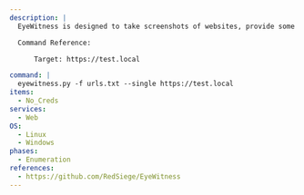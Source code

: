 ```yaml
---
description: |
  EyeWitness is designed to take screenshots of websites, provide some server header info, and identify default credentials if possible. The following command takes screenshots of the target websites.

  Command Reference:

      Target: https://test.local

command: |
  eyewitness.py -f urls.txt --single https://test.local
items:
  - No_Creds
services:
  - Web
OS:
  - Linux
  - Windows
phases:
  - Enumeration
references:
  - https://github.com/RedSiege/EyeWitness
---
```


